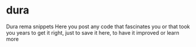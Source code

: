 # dura
Dura rema snippets
Here you post any code that fascinates you  or that took you years to get it right, just to save it here, to have it improved or learn more
